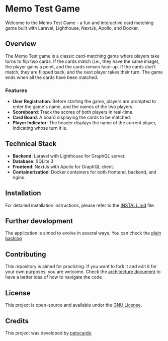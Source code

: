 # Memo Test Game

Welcome to the Memo Test Game - a fun and interactive card matching game built with Laravel, Lighthouse, NextJs, Apollo, and Docker.

## Overview

The Memo Test game is a classic card-matching game where players take turns to flip two cards. If the cards match (i.e., they have the same image), the player gains a point, and the cards remain face-up. If the cards don't match, they are flipped back, and the next player takes their turn. The game ends when all the cards have been matched.

### Features

- **User Registration**: Before starting the game, players are prompted to enter the game's name, and the names of the two players.
- **Scoreboard**: Track the scores of both players in real-time.
- **Card Board**: A board displaying the cards to be matched.
- **Player Indicator**: The header displays the name of the current player, indicating whose turn it is.

## Technical Stack

- **Backend**: Laravel with Lighthouse for GraphQL server.
- **Database**: SQLite 3
- **Frontend**: NextJs with Apollo for GraphQL client.
- **Containerization**: Docker containers for both frontend, backend, and nginx.

## Installation

For detailed installation instructions, please refer to the [INSTALL.md](INSTALL.md) file.

## Further development

The application is aimed to evolve in several ways. You can check the [plain backlog](/documents/backlog.md)

## Contributing

This repository is aimed for practizing. If you want to fork it and edit it for your own purposes, you are welcome.
Check the [architecture document](/documents/architecture.md) to have a better idea of how to navigate the code

## License

This project is open-source and available under the [GNU License](/documents/LICENSE).

## Credits

This project was developed by [patocardo](https://github.com/patocardo).


